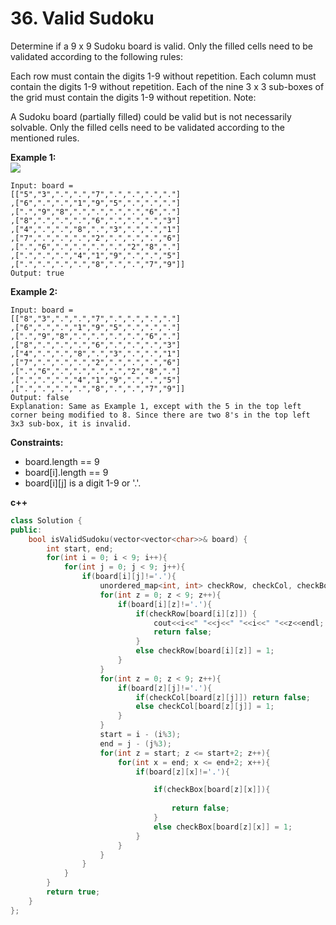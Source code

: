# 36. Valid Sudoku
Determine if a 9 x 9 Sudoku board is valid. Only the filled cells need to be validated according to the following rules:

Each row must contain the digits 1-9 without repetition.
Each column must contain the digits 1-9 without repetition.
Each of the nine 3 x 3 sub-boxes of the grid must contain the digits 1-9 without repetition.
Note:

A Sudoku board (partially filled) could be valid but is not necessarily solvable.
Only the filled cells need to be validated according to the mentioned rules.

**Example 1:**<br>
![](https://i.imgur.com/HlcP1xi.png)<br>
```
Input: board = 
[["5","3",".",".","7",".",".",".","."]
,["6",".",".","1","9","5",".",".","."]
,[".","9","8",".",".",".",".","6","."]
,["8",".",".",".","6",".",".",".","3"]
,["4",".",".","8",".","3",".",".","1"]
,["7",".",".",".","2",".",".",".","6"]
,[".","6",".",".",".",".","2","8","."]
,[".",".",".","4","1","9",".",".","5"]
,[".",".",".",".","8",".",".","7","9"]]
Output: true
```
**Example 2:**
```
Input: board = 
[["8","3",".",".","7",".",".",".","."]
,["6",".",".","1","9","5",".",".","."]
,[".","9","8",".",".",".",".","6","."]
,["8",".",".",".","6",".",".",".","3"]
,["4",".",".","8",".","3",".",".","1"]
,["7",".",".",".","2",".",".",".","6"]
,[".","6",".",".",".",".","2","8","."]
,[".",".",".","4","1","9",".",".","5"]
,[".",".",".",".","8",".",".","7","9"]]
Output: false
Explanation: Same as Example 1, except with the 5 in the top left corner being modified to 8. Since there are two 8's in the top left 3x3 sub-box, it is invalid.
```
**Constraints:**
* board.length == 9
* board[i].length == 9
* board[i][j] is a digit 1-9 or '.'.

**c++**
```cpp
class Solution {
public:
    bool isValidSudoku(vector<vector<char>>& board) {
        int start, end;
        for(int i = 0; i < 9; i++){
            for(int j = 0; j < 9; j++){
                if(board[i][j]!='.'){
                    unordered_map<int, int> checkRow, checkCol, checkBox;
                    for(int z = 0; z < 9; z++){
                        if(board[i][z]!='.'){
                            if(checkRow[board[i][z]]) {
                                cout<<i<<" "<<j<<" "<<i<<" "<<z<<endl;
                                return false;
                            }
                            else checkRow[board[i][z]] = 1;     
                        }
                    }
                    for(int z = 0; z < 9; z++){
                        if(board[z][j]!='.'){
                            if(checkCol[board[z][j]]) return false;
                            else checkCol[board[z][j]] = 1;     
                        }
                    }
                    start = i - (i%3);
                    end = j - (j%3);
                    for(int z = start; z <= start+2; z++){
                        for(int x = end; x <= end+2; x++){
                            if(board[z][x]!='.'){

                                if(checkBox[board[z][x]]){
                                    
                                    return false;
                                }
                                else checkBox[board[z][x]] = 1;
                            }
                        }
                    }
                }
            }
        }
        return true;
    }
};
```
